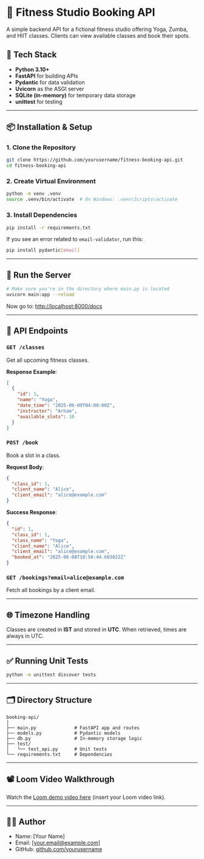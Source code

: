 
# 🧘 Fitness Studio Booking API

A simple backend API for a fictional fitness studio offering Yoga, Zumba, and HIIT classes. Clients can view available classes and book their spots.

## 🚀 Tech Stack

- **Python 3.10+**
- **FastAPI** for building APIs
- **Pydantic** for data validation
- **Uvicorn** as the ASGI server
- **SQLite (in-memory)** for temporary data storage
- **unittest** for testing

---

## 📦 Installation & Setup

### 1. Clone the Repository

```bash
git clone https://github.com/yourusername/fitness-booking-api.git
cd fitness-booking-api
```

### 2. Create Virtual Environment

```bash
python -m venv .venv
source .venv/bin/activate  # On Windows: .venv\Scripts\activate
```

### 3. Install Dependencies

```bash
pip install -r requirements.txt
```

If you see an error related to `email-validator`, run this:

```bash
pip install pydantic[email]
```

---

## 🧪 Run the Server

```bash
# Make sure you're in the directory where main.py is located
uvicorn main:app --reload
```

Now go to: [http://localhost:8000/docs](http://localhost:8000/docs)

---

## 🧾 API Endpoints

### `GET /classes`
Get all upcoming fitness classes.

**Response Example**:

```json
[
  {
    "id": 1,
    "name": "Yoga",
    "date_time": "2025-06-09T04:00:00Z",
    "instructor": "Arham",
    "available_slots": 10
  }
]
```

### `POST /book`
Book a slot in a class.

**Request Body**:

```json
{
  "class_id": 1,
  "client_name": "Alice",
  "client_email": "alice@example.com"
}
```

**Success Response**:

```json
{
  "id": 1,
  "class_id": 1,
  "class_name": "Yoga",
  "client_name": "Alice",
  "client_email": "alice@example.com",
  "booked_at": "2025-06-08T10:56:44.603022Z"
}
```

### `GET /bookings?email=alice@example.com`
Fetch all bookings by a client email.

---

## 🌐 Timezone Handling

Classes are created in **IST** and stored in **UTC**. When retrieved, times are always in UTC.

---

## ✅ Running Unit Tests

```bash
python -m unittest discover tests
```

---

## 🗂 Directory Structure

```
booking-api/
│
├── main.py              # FastAPI app and routes
├── models.py            # Pydantic models
├── db.py                # In-memory storage logic
├── test/
│   └── test_api.py      # Unit tests
└── requirements.txt     # Dependencies
```

---

## 📽 Loom Video Walkthrough

Watch the [Loom demo video here](#) (insert your Loom video link).

---

## 👨‍💻 Author

- Name: [Your Name]
- Email: [your.email@example.com]
- GitHub: [github.com/yourusername](https://github.com/yourusername)
